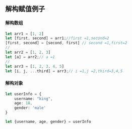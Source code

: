 ## 解构赋值例子

#### 解构数组
```typescript
let arr1 = [1, 2]
let [first, second] = arr1;//first =1,second=2
[first, second] = [second, first] // second =1,first=2
// 
let arr2 = [1, 2, 3]
let [a] = arr2;// a =1
//
let arr3 = [1, 2, 3, 4, 5]
let [i, j, ...third] = arr3;// i =1,j =2,third=3,4,5
```
#### 解构对象
```typescript
let userInfo = {
    username: "king",
    age: 18,
    gender: 'male'
}

let {username, age, gender} = userInfo

```